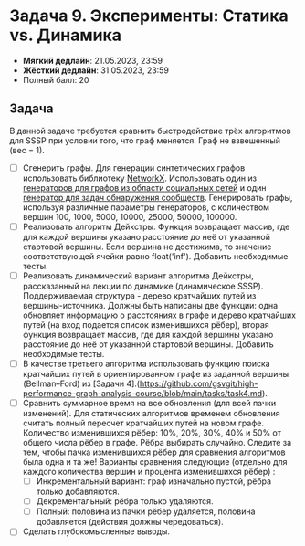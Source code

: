 # Задача 9. Эксперименты: Статика vs. Динамика

* **Мягкий дедлайн**: 21.05.2023, 23:59
* **Жёсткий дедлайн**: 31.05.2023, 23:59
* Полный балл: 20

## Задача

В данной задаче требуется сравнить быстродействие трёх алгоритмов для SSSP при условии того, что граф меняется. Граф не взвешенный (вес = 1).

- [ ] Сгенерить графы. Для генерации синтетических графов использовать библиотеку [NetworkX](https://networkx.org/documentation/stable/index.html). Использовать один из [генераторов для графов из области социальных сетей](https://networkx.org/documentation/stable/reference/generators.html#module-networkx.generators.social) и один [генератор для задач обнаружения сообществ](https://networkx.org/documentation/stable/reference/generators.html#module-networkx.generators.community). Генерировать графы, используя различные параметры генераторов, с количеством вершин 100, 1000, 5000, 10000, 25000, 50000, 100000.
- [ ] Реализовать алгоритм Дейкстры. Функция возвращает массив, где для каждой вершины указано расстояние до неё от указанной стартовой вершины. Если вершина не достижима, то значение соответствующей ячейки равно float('inf'). Добавить необходимые тесты.
- [ ] Реализовать динамический вариант алгоритма Дейкстры, рассказанный на лекции по динамике (динамическое SSSP). Поддерживаемая структура - дерево кратчайших путей из вершины-источника. Должны быть написаны две функции: одна обновляет информацию о расстояниях в графе и дерево кратчайших путей (на вход подается список изменившихся рёбер), вторая функция возвращает массив, где для каждой вершины указано расстояние до неё от указанной стартовой вершины. Добавить необходимые тесты.
- [ ] В качестве третьего алгоритма использовать функцию поиска кратчайших путей в ориентированном графе из заданной вершины (Bellman–Ford) из [Задачи 4].(https://github.com/gsvgit/high-performance-graph-analysis-course/blob/main/tasks/task4.md).
- [ ] Сравнить суммарное время на все обновления (для всей пачки изменений). Для статических алгоритмов временем обновления считать полный пересчет кратчайших путей на новом графе. Количество изменившихся рёбер: 10%, 20%, 30%, 40% и 50% от общего числа рёбер в графе. Рёбра выбирать случайно. Следите за тем, чтобы пачка изменившихся рёбер для сравнения алгоритмов была одна и та же! Варианты сравнения следующие (отдельно для каждого количества вершин и процента изменившихся рёбер) :
  - [ ] Инкрементальный вариант: граф изначально пустой, рёбра только добавляются.
  - [ ] Декрементальный: рёбра только удаляются.
  - [ ] Полный: половина из пачки рёбер удаляется, половина добавляется (действия должны чередоваться).
- [ ] Сделать глубокомысленные выводы.

